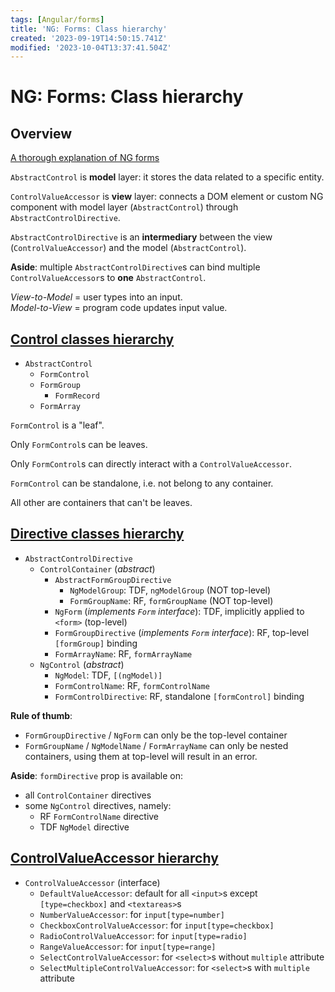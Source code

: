 ```yaml
---
tags: [Angular/forms]
title: 'NG: Forms: Class hierarchy'
created: '2023-09-19T14:50:15.741Z'
modified: '2023-10-04T13:37:41.504Z'
---
```


# NG: Forms: Class hierarchy


## Overview

[A thorough explanation of NG forms](https://indepth.dev/posts/1143/a-thorough-exploration-of-angular-forms)

`AbstractControl` is **model** layer: it stores the data related to a specific entity.  

`ControlValueAccessor` is **view** layer: connects a DOM element or custom NG component with model layer (`AbstractControl`) through `AbstractControlDirective`.

`AbstractControlDirective` is an **intermediary** between the view (`ControlValueAccessor`) and the model (`AbstractControl`).

**Aside**: multiple `AbstractControlDirective`s can bind multiple `ControlValueAccessor`s to **one** `AbstractControl`.

_View-to-Model_ = user types into an input.  
_Model-to-View_ = program code updates input value.  


## [Control classes hierarchy](https://angular.io/api/forms/AbstractControl)  

- `AbstractControl`
  - `FormControl`
  - `FormGroup`
    - `FormRecord`
  - `FormArray`

`FormControl` is a "leaf".  

Only `FormControl`s can be leaves.  

Only `FormControl`s can directly interact with a `ControlValueAccessor`.  

`FormControl` can be standalone, i.e. not belong to any container.

All other are containers that can't be leaves.


## [Directive classes hierarchy](https://angular.io/api/forms/AbstractControlDirective)

- `AbstractControlDirective`
  - `ControlContainer` (_abstract_)
    - `AbstractFormGroupDirective`
      - `NgModelGroup`: TDF, `ngModelGroup` (NOT top-level)
      - `FormGroupName`: RF, `formGroupName` (NOT top-level)
    - `NgForm` (_implements `Form` interface_): TDF, implicitly applied to `<form>` (top-level)
    - `FormGroupDirective` (_implements `Form` interface_): RF, top-level `[formGroup]` binding
    - `FormArrayName`: RF, `formArrayName`
  - `NgControl` (_abstract_)
    - `NgModel`: TDF, `[(ngModel)]`
    - `FormControlName`: RF, `formControlName`
    - `FormControlDirective`: RF, standalone `[formControl]` binding

**Rule of thumb**:
- `FormGroupDirective` / `NgForm` can only be the top-level container
- `FormGroupName` / `NgModelName` / `FormArrayName` can only be nested containers, using them at top-level will result in an error.

**Aside**: `formDirective` prop is available on:
- all `ControlContainer` directives
- some `NgControl` directives, namely:
  - RF `FormControlName` directive
  - TDF `NgModel` directive


## [ControlValueAccessor hierarchy](https://angular.io/api/forms/ControlValueAccessor)

- `ControlValueAccessor` (interface)
  - `DefaultValueAccessor`: default for all `<input>`s except `[type=checkbox]` and `<textareas>`s
  - `NumberValueAccessor`: for `input[type=number]`
  - `CheckboxControlValueAccessor`: for `input[type=checkbox]`
  - `RadioControlValueAccessor`: for `input[type=radio]`
  - `RangeValueAccessor`: for `input[type=range]`
  - `SelectControlValueAccessor`: for `<select>`s without `multiple` attribute
  - `SelectMultipleControlValueAccessor`: for `<select>`s with `multiple` attribute
